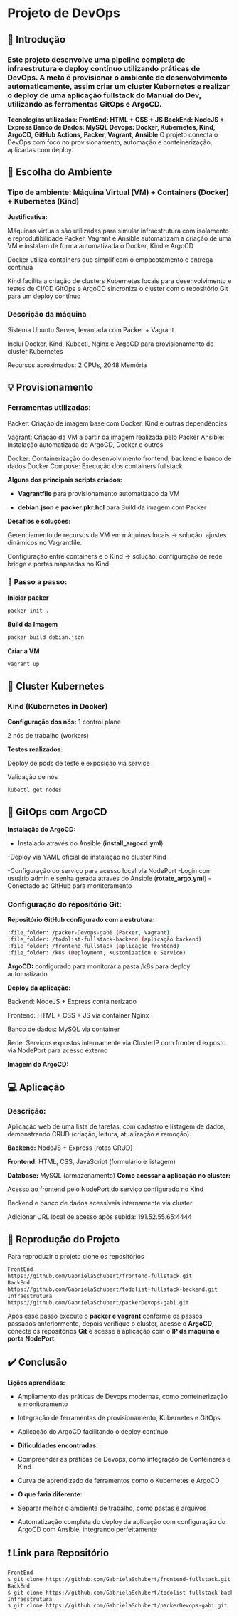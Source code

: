 # Projeto de DevOps 

## :page_with_curl: Introdução

### Este projeto desenvolve uma pipeline completa de **infraestrutura e deploy contínuo utilizando práticas de DevOps**. A meta é provisionar o ambiente de desenvolvimento automaticamente, assim criar um cluster Kubernetes e realizar o deploy de uma **aplicação fullstack do Manual do Dev**, utilizando as ferramentas **GitOps** e **ArgoCD.**

**Tecnologias utilizadas: 
FrontEnd: HTML + CSS + JS
BackEnd: NodeJS + Express
Banco de Dados: MySQL
Devops: Docker, Kubernetes, Kind, ArgoCD, GitHub Actions, Packer, Vagrant, Ansible**
O projeto conecta o DevOps com foco no provisionamento, automação e conteinerização, aplicadas com deploy.
## :wrench: Escolha do Ambiente
### Tipo de ambiente: Máquina Virtual (VM) + Containers (Docker) + Kubernetes (Kind)


**Justificativa:**


Máquinas virtuais são utilizadas para simular infraestrutura com isolamento e reprodutibilidade
Packer, Vagrant e Ansible automatizam a criação de uma VM e instalam de forma automatizada o Docker, Kind e ArgoCD


Docker utiliza containers que simplificam o empacotamento e entrega contínua


Kind facilita a criação de clusters Kubernetes locais para desenvolvimento e testes de CI/CD
GitOps e ArgoCD sincroniza o cluster com o repositório Git para um deploy contínuo


### Descrição da máquina


Sistema Ubuntu Server, levantada com Packer + Vagrant


Incluí Docker, Kind, Kubectl, Nginx e ArgoCD para provisionamento de cluster Kubernetes


Recursos aproximados: 2 CPUs, 2048 Memória
## :bulb: Provisionamento 

### Ferramentas utilizadas:


Packer: Criação de imagem base com Docker, Kind e outras dependências


Vagrant: Criação da VM a partir da imagem realizada pelo Packer
Ansible: Instalação automatizada de ArgoCD, Docker e outros


Docker: Containerização do desenvolvimento frontend, backend e banco de dados
Docker Compose: Execução dos containers fullstack


**Alguns dos principais scripts criados:**
- **Vagrantfile** para provisionamento automatizado da VM


- **debian.json** e **packer.pkr.hcl** para Build da imagem com Packer


**Desafios e soluções:**


Gerenciamento de recursos da VM em máquinas locais → solução: ajustes dinâmicos no Vagrantfile.


Configuração entre containers e o Kind → solução: configuração de rede bridge e portas mapeadas no Kind.
### :rocket: Passo a passo:
**Iniciar packer**
```bash
packer init .
```
**Build da Imagem**
```bash
packer build debian.json
```

**Criar a VM**
```bash
vagrant up
```

## :floppy_disk: Cluster Kubernetes 

### Kind (Kubernetes in Docker)


**Configuração dos nós:**
1 control plane


2 nós de trabalho (workers)


**Testes realizados:**


Deploy de pods de teste e exposição via service


Validação de nós
```bash
kubectl get nodes
```

## :dart: GitOps com ArgoCD 

**Instalação do ArgoCD:**
- Instalado através do Ansible (**install_argocd.yml**)


-Deploy via YAML oficial de instalação no cluster Kind


-Configuração do serviço para acesso local via NodePort
-Login com usuário admin e senha gerada através do Ansible (**rotate_argo.yml**)
-Conectado ao GitHub para monitoramento


### Configuração do repositório Git:


**Repositório GitHub configurado com a estrutura:**

```bash
:file_folder: /packer-Devops-gabi (Packer, Vagrant)
:file_folder: /todolist-fullstack-backend (aplicação backend)
:file_folder: /frontend-fullstack (aplicação frontend)
:file_folder: /k8s (Deployment, Kustomization e Service)
```
**ArgoCD:** configurado para monitorar a pasta /k8s para deploy automatizado


**Deploy da aplicação:**


Backend: NodeJS + Express containerizado


Frontend: HTML + CSS + JS via container Nginx


Banco de dados: MySQL via container


Rede: Serviços expostos internamente via ClusterIP com frontend exposto via NodePort para acesso externo


**Imagem do ArgoCD:**



## :computer: Aplicação 

### Descrição:
Aplicação web de uma lista de tarefas, com cadastro e listagem de dados, demonstrando CRUD (criação, leitura, atualização e remoção).


**Backend:** NodeJS + Express (rotas CRUD)


**Frontend:** HTML, CSS, JavaScript (formulário e listagem)


**Database:** MySQL (armazenamento)
**Como acessar a aplicação no cluster:**


Acesso ao frontend pelo NodePort do serviço configurado no Kind


Backend e banco de dados acessíveis internamente via cluster


Adicionar URL local de acesso após subida: 191.52.55.65:4444
## :arrows_counterclockwise: Reprodução do Projeto
Para reproduzir o projeto clone os repositórios
```bash
FrontEnd
https://github.com/GabrielaSchubert/frontend-fullstack.git
BackEnd
https://github.com/GabrielaSchubert/todolist-fullstack-backend.git
Infraestrutura
https://github.com/GabrielaSchubert/packerDevops-gabi.git
```
Após esse passo execute o **packer e vagrant** conforme os passos passados anteriormente, depois verifique o cluster, acesse o **ArgoCD**, conecte os repositórios **Git** e acesse a aplicação com o **IP da máquina e porta NodePort**.
## :heavy_check_mark: Conclusão 
**Lições aprendidas:**
-  Ampliamento das práticas de Devops modernas, como conteinerização e monitoramento


- Integração de ferramentas de provisionamento, Kubernetes e GitOps


- Aplicação do ArgoCD facilitando o deploy contínuo


- **Dificuldades encontradas:**
- Compreender as práticas de Devops, como integração de Contêineres e Kind


- Curva de aprendizado de ferramentos como o Kubernetes e ArgoCD


- **O que faria diferente:**
- Separar melhor o ambiente de trabalho, como pastas e arquivos


- Automatização completa do deploy da aplicação com configuração do ArgoCD com Ansible, integrando perfeitamente
## :heavy_exclamation_mark: Link para Repositório

```bash
FrontEnd
$ git clone https://github.com/GabrielaSchubert/frontend-fullstack.git
BackEnd
$ git clone https://github.com/GabrielaSchubert/todolist-fullstack-backend.git
Infraestrutura
$ git clone https://github.com/GabrielaSchubert/packerDevops-gabi.git
```
